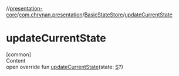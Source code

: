 //[presentation-core](../../../index.md)/[com.chrynan.presentation](../index.md)/[BasicStateStore](index.md)/[updateCurrentState](update-current-state.md)



# updateCurrentState  
[common]  
Content  
open override fun [updateCurrentState](update-current-state.md)(state: [S](index.md)?)  



